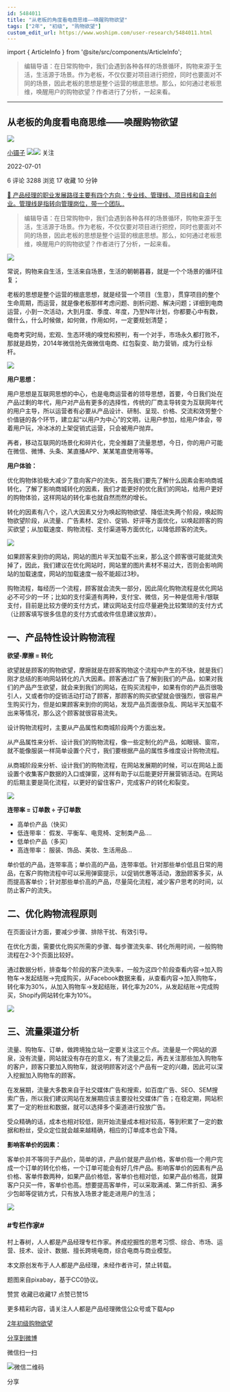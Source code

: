 ```yaml
---
id: 5484011
title: "从老板的角度看电商思维——唤醒购物欲望"
tags: ["2年", "初级", "购物欲望"]
custom_edit_url: https://www.woshipm.com/user-research/5484011.html
---
```

import { ArticleInfo } from '@site/src/components/ArticleInfo';

<ArticleInfo
    author="小镊子"
    authorLink="https://www.woshipm.com/u/1244375"
    published="2022-07-01"
    views={3288}
    comments={6}
    collects={17}
/>

> 编辑导语：在日常购物中，我们会遇到各种各样的场景循环，购物来源于生活，生活源于场景。作为老板，不仅仅要对项目进行把控，同时也要面对不同的场景，因此老板的思想是整个运营的根底思想。那么，如何通过老板思维，唤醒用户的购物欲望？作者进行了分析，一起来看。

---

## 从老板的角度看电商思维——唤醒购物欲望

[![](https://image.woshipm.com/wp-files/2022/05/qVB4S1HZS79bsse4hc45.jpg!/both/72x72)](https://www.woshipm.com/u/1244375)

[小镊子](https://www.woshipm.com/u/1244375) ![](https://static.woshipm.com/tag/1121_1@2x.png)![](https://static.woshipm.com/tag/2104_1@2x.png) 关注

2022-07-01

6 评论 3288 浏览 17 收藏 10 分钟

[🔗 产品经理的职业发展路径主要有四个方向：专业线、管理线、项目线和自主创业。管理线是指转向管理岗位，带一个团队..](https://ke.qidianla.com/courses/90pm)

> 编辑导语：在日常购物中，我们会遇到各种各样的场景循环，购物来源于生活，生活源于场景。作为老板，不仅仅要对项目进行把控，同时也要面对不同的场景，因此老板的思想是整个运营的根底思想。那么，如何通过老板思维，唤醒用户的购物欲望？作者进行了分析，一起来看。

![](https://image.woshipm.com/wp-files/2022/06/bSTdkXyN8MvLYFQvm83F.jpg)

常说，购物来自生活，生活来自场景，生活的朝朝暮暮，就是一个个场景的循环往复；

老板的思想是整个运营的根底思想，就是经营一个项目（生意），贯穿项目的整个生命周期，而运营，就是像老板那样考虑问题、剖析问题、解决问题；详细到电商运营，小到一次活动，大到月度、季度、年度，乃至N年计划，你都要心中有数，做什么，什么时候做，如何做，作用如何，一定要规划清楚；

电商考究时局，宏观、生态环境的嗅觉和预判，有一个对手，市场永久都打败不，那就是趋势，2014年微信抢先做微信电商、红包裂变、助力营销，成为行业标杆。

![](https://image.woshipm.com/wp-files/2022/06/cNCpCRoCI3PVaFK3pMmm.jpg)

**用户思想：**

用户思想是互联网思想的中心，也是电商运营者的领导思想，首要，今日我们处在产品过剩的年代，用户对产品有更多的选择性，传统的厂商主导转变为互联网年代的用户主导，所以运营者有必要从产品设计、研制、呈现、价格、交流和效劳整个价值链的各个环节，建立起“以用户为中心”的文明，让用户参加，给用户体会，带着用户玩，冷冰冰的上架促销式运营，只会被用户抛弃。

再者，移动互联网的场景化和碎片化，完全推翻了流量思想，今日，你的用户可能在微信、微博、头条、某直播APP、某某笔直使用等等。

**用户体验：**

优化购物体验极大减少了意向客户的流失，首先我们要先了解什么因素会影响商城转化，了解了影响商城转化的因素，我们才能更好的优化我们的网站，给用户更好的购物体验，这样网站的转化率也就自然而然的增长。

转化的因素有八个，这八大因素又分为唤起购物欲望、降低流失两个阶段，唤起购物欲望阶段，从流量、广告素材、定价、促销、好评等方面优化，以唤起顾客的购买欲望；从加载速度、购物流程、支付渠道等方面优化，以降低顾客的流失。

![](https://image.woshipm.com/wp-files/2022/06/Q6Q8ioo3Uhe2fiAJMgYX.jpg)

如果顾客来到你的网站，网站的图片半天加载不出来，那么这个顾客很可能就流失掉了，因此，我们建议在优化网站时，网站里的图片素材不易过大，否则会影响网站的加载速度，网站的加载速度一般不能超过3秒。

购物流程，每经历一个流程，顾客就会流失一部分，因此简化购物流程是优化网站必不可少的一环；比如的支付渠道有两种，支付宝、微信，另一种是信用卡/银联支付，目前是比较方便的支付方式，建议网站支付应尽量避免比较繁琐的支付方式（让顾客填写很多信息的支付方式或收件信息建议放弃）。

## 一、产品特性设计购物流程

**欲望-摩擦 = 转化**

欲望就是顾客的购物欲望，摩擦就是在顾客购物这个流程中产生的不快，就是我们刚才总结的影响网站转化的八大因素。顾客通过广告了解到我们的产品，如果对我们的产品产生欲望，就会来到我们的网站，在购买流程中，如果有你的产品页很吸引人，又或者你的促销活动打动了顾客，那顾客的购买欲望就会很强烈，很容易产生购买行为，但是如果顾客来到你的网站，发现产品页面很杂乱、网站半天加载不出来等情况，那么这个顾客就很容易流失。

设计购物流程时，主要从产品属性和商城阶段两个方面出发。

从产品属性来分析、设计我们的购物流程，像一些定制化的产品，如眼镜、窗帘，就不能像服装一样简单设置个尺寸，我们要根据产品的属性多维度设计购物流程。

从商城阶段来分析、设计我们的购物流程，在网站发展期的时候，可以在网站上面设置个收集客户数据的入口或弹窗，这样有助于以后能更好开展营销活动。在网站的后期主要是简化流程，以更好的留住客户，完成客户的转化和裂变。

![](https://image.woshipm.com/wp-files/2022/06/ScoxNgpK3e7tibI845ES.jpg)

**连带率 = 订单数 ÷ 子订单数**

*   高单价产品（快买）
*   低连带率： 假发、平衡车、电竞椅、定制类产品….
*   低单价产品（多买）
*   高连带率： 服装、饰品、美妆、生活用品…

单价低的产品，连带率高；单价高的产品，连带率低。针对那些单价低且日常的用品，在客户购物流程中可以采用弹窗提示，以促销优惠等活动，激励顾客多买，从而提高客单价；针对那些单价高的产品，尽量简化流程，减少客户思考的时间，以防止客户的流失。

## 二、优化购物流程原则

在页面设计方面，要减少步骤、排除干扰、有效引导。

在优化方面，需要优化购买所需的步骤、每步骤流失率、转化所用时间，一般购物流程在2-3个页面比较好。

通过数据分析，排查每个阶段的客户流失率，一般为这四个阶段查看内容→加入购物车→发起结账→完成购买，从Facebook数据来看，从查看内容→加入购物车，转化率为30%，从加入购物车→发起结账，转化率为20%，从发起结账→完成购买，Shopify网站转化率为10%。

![](https://image.woshipm.com/wp-files/2022/06/RAPphoXL4K8VV56oIhWG.jpg)

## 三、流量渠道分析

流量、购物车、订单，做跨境独立站一定要关注这三个点。流量是一个网站的源泉，没有流量，网站就没有存在的意义，有了流量之后，再去关注那些加入购物车的客户，顾客只要加入购物车，就说明顾客对这个产品有一定的兴趣，因此可以深入挖掘加入购物车的顾客。

在发展期，流量大多数来自于社交媒体广告和搜索，如百度广告、SEO、SEM搜索广告，所以我们建议网站在发展期应该主要投社交媒体广告；在稳定期，网站积累了一定的粉丝和数据，就可以选择多个渠道进行投放广告。

受众精确的话，成本也相对较低，刚开始流量成本相对较高，等到积累了一定的数据和粉丝，受众定位就会越来越精确，相应的订单成本也会下降。

**影响客单价的因素：**

客单价并不等同于产品价，简单的讲，产品价就是产品价格，客单价指一个用户完成一个订单的转化价格，一个订单可能会有好几件产品。影响客单价的因素有产品价格、客单件数两种，如果产品价格低，客单价也相对低，如果产品价格高，就算客户只买一件，客单价也高。想要提高客单件，可以采取满减、第二件折扣、满多少包邮等促销方式，只有放入场景才能走进用户的生活；

![](https://image.woshipm.com/wp-files/2022/06/y2BBLQU5T5vvbTqvVfSw.jpg)

### #专栏作家#

村上春树，人人都是产品经理专栏作家。养成挖掘性的思考习惯、综合、市场、运营、技术、设计、数据、擅长跨境电商，综合电商与商业模型。

本文原创发布于人人都是产品经理，未经作者许可，禁止转载。

题图来自pixabay，基于CC0协议。

赞赏 收藏已收藏17 点赞已赞15

更多精彩内容，请关注人人都是产品经理微信公众号或下载App

[2年](https://www.woshipm.com/tag/2%e5%b9%b4)[初级](https://www.woshipm.com/tag/%e5%88%9d%e7%ba%a7)[购物欲望](https://www.woshipm.com/tag/%e8%b4%ad%e7%89%a9%e6%ac%b2%e6%9c%9b)

[分享到微博](https://service.weibo.com/share/share.php?appkey=2775287854&title=从老板的角度看电商思维——唤醒购物欲望&url=https://www.woshipm.com/user-research/5484011.html&pic=https://image.woshipm.com/wp-files/2022/06/bSTdkXyN8MvLYFQvm83F.jpg)

微信扫一扫

![微信二维码](https://api.pwmqr.com/qrcode/create/?url=https://www.woshipm.com/user-research/5484011.html)

分享